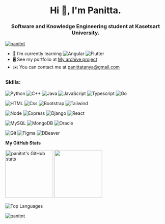 <h1 align="center">Hi 👋, I'm Panitta.</h1>
<h3 align="center">Software and Knowledge Engineering student at Kasetsart University.</h3>
<p align="left"> <a href="https://github.com/ryo-ma/github-profile-trophy"><img src="https://github-profile-trophy.vercel.app/?username=panitnt" alt="panitnt" /></a> </p>

- 🌱 I’m currently learning 
  <img alt="Angular" src="https://img.shields.io/badge/Angular-0F0F11?logo=angular&logoColor=white&style=for-the-badge" />
  <img alt="Flutter" src="https://img.shields.io/badge/Flutter-02569B?logo=Flutter&logoColor=white&style=for-the-badge" />
- 🖥️  See my portfolio at [My archive project](https://panitnt-portfolio.vercel.app/)
- ✉️  You can contact me at [panittatanya@gmail.com](mailto:panittatanya@gmail.com)

<h3 align="left">Skills:</h3>
<p>
  <img alt="Python" src="https://img.shields.io/badge/Python-3776AB?logo=Python&logoColor=white&style=for-the-badge" />
  <img alt="C++" src="https://img.shields.io/badge/C++-00599C?logo=C%2B%2B&logoColor=white&style=for-the-badge" />
  <img alt="Java" src="https://img.shields.io/badge/Java-ED8B00?style=for-the-badge&logo=openjdk&logoColor=white" />
  <img alt="JavaScript" src="https://img.shields.io/badge/JavaScript-F7DF1E?logo=JavaScript&logoColor=white&style=for-the-badge" />
  <img alt="Typescript" src="https://img.shields.io/badge/TypeScript-3178C6?logo=typescript&logoColor=white&style=for-the-badge" />
  <img alt="Go" src="https://img.shields.io/badge/Go-00ADD8?logo=go&logoColor=white&style=for-the-badge" />
</p>
<p>
  <img alt="HTML" src="https://img.shields.io/badge/HTML-E34F26?logo=html5&logoColor=white&style=for-the-badge" />
  <img alt="Css" src="https://img.shields.io/badge/CSS-1572B6?logo=css3&logoColor=white&style=for-the-badge" />
  <img alt="Bootstrap" src="https://img.shields.io/badge/Bootstrap-7952B3?logo=Bootstrap&logoColor=white&style=for-the-badge" />
  <img alt="Tailwind" src="https://img.shields.io/badge/Tailwind-06B6D4?logo=TailwindCSS&logoColor=white&style=for-the-badge" />
</p>
<p>
  <img alt="Node" src="https://img.shields.io/badge/Node.js-43853D?style=for-the-badge&logo=node.js&logoColor=white" />
  <img alt="Express" src="https://img.shields.io/badge/express-000000?style=for-the-badge&logo=express&logoColor=white" />
  <img alt="Django" src="https://img.shields.io/badge/Django-092E20?logo=Django&logoColor=white&style=for-the-badge" />
  <img alt="React" src="https://img.shields.io/badge/React-61DAFB?logo=react&logoColor=white&style=for-the-badge" />
</p>
<p>
  <img alt="MySQL" src="https://img.shields.io/badge/MySQL-4479A1?logo=MySQL&logoColor=white&style=for-the-badge" />
  <img alt="MongoDB" src="https://img.shields.io/badge/MongoDB-47A248?logo=MongoDB&logoColor=white&style=for-the-badge" />
  <img alt="Oracle" src="https://img.shields.io/badge/Oracle-F80000?logo=Oracle&logoColor=white&style=for-the-badge" />
</p>
<p>
    <img alt="Git" src="https://img.shields.io/badge/Git-F05032?logo=Git&logoColor=white&style=for-the-badge" />
    <img alt="Figma" src="https://img.shields.io/badge/Figma-F24E1E?logo=Figma&logoColor=white&style=for-the-badge" />
    <img alt="DBeaver" src="https://img.shields.io/badge/dbeaver-382923?logo=dbeaver&logoColor=white&style=for-the-badge" />
</p>

<!-- <p>&nbsp;<img height=150px src="https://github-readme-stats.vercel.app/api?username=panitnt&show_icons=true&locale=en" alt="panitnt" />
<img height=150px src="https://github-readme-stats.vercel.app/api/top-langs?username=panitnt&show_icons=true&locale=en&layout=compact" alt="panitnt" /></p>
 -->
 <b>My GitHub Stats</b>
<p>
<img height=150px src="https://github-readme-stats.vercel.app/api?username=panitnt&show_icons=true&hide=&count_private=true&title_color=3382ed&text_color=ffffff&icon_color=14b8a6&bg_color=22272e&hide_border=true&show_icons=true" alt="panitnt's GitHub stats" />

<img height=150px src="https://github-readme-streak-stats.herokuapp.com/?user=panitnt&stroke=ffffff&background=22272e&ring=3382ed&fire=3382ed&currStreakNum=ffffff&currStreakLabel=3382ed&sideNums=ffffff&sideLabels=ffffff&dates=ffffff&hide_border=true" />
  
</p>

<img src="https://github-readme-stats.vercel.app/api/top-langs/?username=panitnt&langs_count=10&title_color=3382ed&text_color=ffffff&icon_color=14b8a6&bg_color=22272e&hide_border=true&locale=en&custom_title=Top%20%Languages" alt="Top Languages" />
<p align="left"> <img src="https://komarev.com/ghpvc/?username=panitnt&label=Profile%20views&color=0e75b6&style=flat" alt="panitnt" /> </p>
